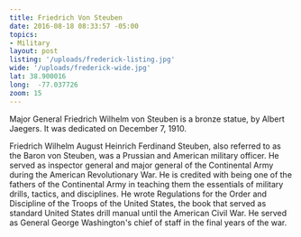 ```yaml
---
title: Friedrich Von Steuben
date: 2016-08-18 08:33:57 -05:00
topics:
- Military
layout: post
listing: '/uploads/frederick-listing.jpg'
wide: '/uploads/frederick-wide.jpg'
lat: 38.900016
long:  -77.037726
zoom: 15
---
```

Major General Friedrich Wilhelm von Steuben is a bronze statue, by Albert Jaegers. It was dedicated on December 7, 1910.

Friedrich Wilhelm August Heinrich Ferdinand Steuben, also referred to as the Baron von Steuben, was a Prussian and American military officer. He served as inspector general and major general of the Continental Army during the American Revolutionary War. He is credited with being one of the fathers of the Continental Army in teaching them the essentials of military drills, tactics, and disciplines. He wrote Regulations for the Order and Discipline of the Troops of the United States, the book that served as standard United States drill manual until the American Civil War. He served as General George Washington's chief of staff in the final years of the war.

